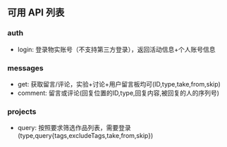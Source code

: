 ## 可用 API 列表

### auth

- login: 登录物实账号（不支持第三方登录），返回活动信息+个人账号信息

### messages

- get: 获取留言/评论，实验+讨论+用户留言板均可(ID,type,take,from,skip)
- comment: 留言或评论(回复位置的ID,type,回复内容,被回复的人的序列号)

### projects

- query: 按照要求筛选作品列表，需要登录(type,query{tags,excludeTags,take,from,skip})
